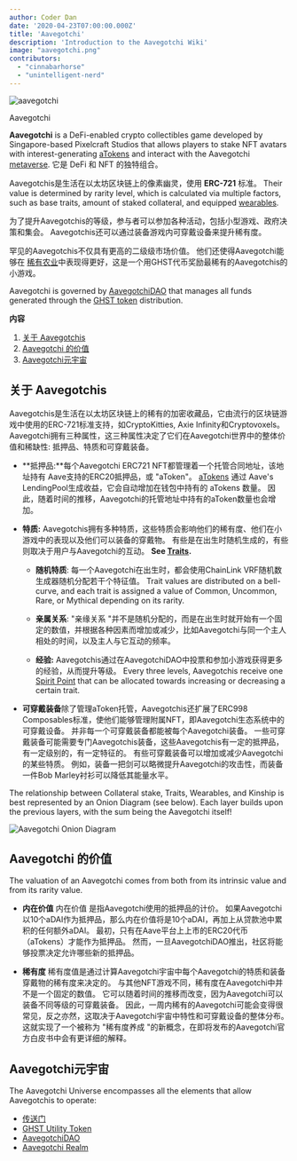 ```yaml
---
author: Coder Dan
date: '2020-04-23T07:00:00.000Z'
title: 'Aavegotchi'
description: 'Introduction to the Aavegotchi Wiki'
image: "aavegotchi.png"
contributors:
  - "cinnabarhorse"
  - "unintelligent-nerd"
---
```


<div class="headerImageContainer">
<img class="headerImage" src="/aavegotchi.png" alt="aavegotchi" />
<p class="headerImageText">Aavegotchi</p>
</div>

**Aavegotchi** is a DeFi-enabled crypto collectibles game developed by Singapore-based Pixelcraft Studios that allows players to stake NFT avatars with interest-generating [aTokens](/posts/atokens) and interact with the Aavegotchi [metaverse](/posts/metaverse). 它是 DeFi 和 NFT 的独特组合。

Aavegotchis是生活在以太坊区块链上的像素幽灵，使用 **ERC-721** 标准。 Their value is determined by rarity level, which is calculated via multiple factors, such as base traits, amount of staked collateral, and equipped [wearables](/posts/wearables).

为了提升Aavegotchis的等级，参与者可以参加各种活动，包括小型游戏、政府决策和集会。 Aavegotchis还可以通过装备游戏内可穿戴设备来提升稀有度。

罕见的Aavegotchis不仅具有更高的二级级市场价值。 他们还使得Aavegotchi能够在 [稀有农业](https://wiki.aavegotchi.com/rarity-farming)中表现得更好，这是一个用GHST代币奖励最稀有的Aavegotchis的小游戏。

Aavegotchi is governed by [AavegotchiDAO](/posts/dao) that manages all funds generated through the [GHST token](/posts/ghst) distribution.

<div class="contentsBox">

**内容**

<ol>
<li><a href=#about-aavegotchis>关于 Aavegotchis</a></li>
<li><a href=#aavegotchi-value>Aavegotchi 的价值</a></li>
<li><a href=#the-aavegotchi-universe>Aavegotchi元宇宙</a></li>
</ol>

</div>

## 关于 Aavegotchis
Aavegotchis是生活在以太坊区块链上的稀有的加密收藏品，它由流行的区块链游戏中使用的ERC-721标准支持，如CryptoKitties, Axie Infinity和Cryptovoxels。 Aavegotchi拥有三种属性，这三种属性决定了它们在Aavegotchi世界中的整体价值和稀缺性: 抵押品、特质和可穿戴装备。

*  **抵押品:**每个Aavegotchi ERC721 NFT都管理着一个托管合同地址，该地址持有 Aave支持的ERC20抵押品，或 "aToken"。 [aTokens](https://wiki.aavegotchi.com/atokens) 通过 Aave's LendingPool生成收益，它会自动增加在钱包中持有的 aTokens 数量。 因此，随着时间的推移，Aavegotchi的托管地址中持有的aToken数量也会增加。


*  **特质:** Aavegotchis拥有多种特质，这些特质会影响他们的稀有度、他们在小游戏中的表现以及他们可以装备的穿戴物。 有些是在出生时随机生成的，有些则取决于用户与Aavegotchi的互动。 **See [Traits](/posts/traits).**

    * **随机特质**: 每一个Aavegotchi在出生时，都会使用ChainLink VRF随机数生成器随机分配若干个特征值。 Trait values are distributed on a bell-curve, and each trait is assigned a value of Common, Uncommon, Rare, or Mythical depending on its rarity.

    *  **亲属关系**: "亲缘关系 "并不是随机分配的，而是在出生时就开始有一个固定的数值，并根据各种因素而增加或减少，比如Aavegotchi与同一个主人相处的时间，以及主人与它互动的频率。

    *  **经验:** Aavegotchis通过在AavegotchiDAO中投票和参加小游戏获得更多的经验，从而提升等级。 Every three levels, Aavegotchis receive one [Spirit Point](/posts/glossary#spirit-point) that can be allocated towards increasing or decreasing a certain trait.

* **可穿戴装备**除了管理aToken托管，Aavegotchis还扩展了ERC998 Composables标准，使他们能够管理附属NFT，即Aavegotchi生态系统中的可穿戴设备。 并非每一个可穿戴装备都能被每个Aavegotchi装备。 一些可穿戴装备可能需要专门Aavegotchis装备，这些Aavegotchis有一定的抵押品，有一定级别的，有一定特征的。 有些可穿戴装备可以增加或减少Aavegotchi的某些特质。 例如，装备一把剑可以略微提升Aavegotchi的攻击性，而装备一件Bob Marley衬衫可以降低其能量水平。

The relationship between Collateral stake, Traits, Wearables, and Kinship is best represented by an Onion Diagram (see below). Each layer builds upon the previous layers, with the sum being the Aavegotchi itself!

<img class = "bodyImage" src = "/introduction/aavegotchi-onion-diagram.png" alt = "Aavegotchi Onion Diagram" />

## Aavegotchi 的价值
The valuation of an Aavegotchi comes from both from its intrinsic value and from its rarity value.

* **内在价值** 内在价值 是指Aavegotchi使用的抵押品的计价。 如果Aavegotchi以10个aDAI作为抵押品，那么内在价值将是10个aDAI，再加上从贷款池中累积的任何额外aDAI。 最初，只有在Aave平台上上市的ERC20代币（aTokens）才能作为抵押品。 然而，一旦AavegotchiDAO推出，社区将能够投票决定允许哪些新的抵押品。

* **稀有度** 稀有度值是通过计算Aavegotchi宇宙中每个Aavegotchi的特质和装备穿戴物的稀有度来决定的。 与其他NFT游戏不同，稀有度在Aavegotchi中并不是一个固定的数值。 它可以随着时间的推移而改变，因为Aavegotchi可以装备不同等级的可穿戴装备。 因此，一周内稀有的Aavegotchi可能会变得很常见，反之亦然，这取决于Aavegotchi宇宙中特性和可穿戴设备的整体分布。 这就实现了一个被称为 "稀有度养成 "的新概念，在即将发布的Aavegotchi官方白皮书中会有更详细的解释。

## Aavegotchi元宇宙
The Aavegotchi Universe encompasses all the elements that allow Aavegotchis to operate:
* [传送门](/posts/portals)
* [GHST Utility Token](/posts/ghst)
* [AavegotchiDAO](/posts/dao)
* [Aavegotchi Realm](/posts/metaverse)